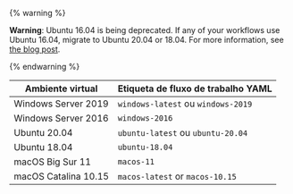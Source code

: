 {% warning %}

**Warning**: Ubuntu 16.04 is being deprecated. If any of your workflows use Ubuntu 16.04, migrate to Ubuntu 20.04 or 18.04. For more information, see [the blog post](https://github.blog/changelog/2021-04-29-github-actions-ubuntu-16-04-lts-virtual-environment-will-be-removed-on-september-20-2021).

{% endwarning %}

| Ambiente virtual     | Etiqueta de fluxo de trabalho YAML |
| -------------------- | ---------------------------------- |
| Windows Server 2019  | `windows-latest` ou `windows-2019` |
| Windows Server 2016  | `windows-2016`                     |
| Ubuntu 20.04         | `ubuntu-latest` ou `ubuntu-20.04`  |
| Ubuntu 18.04         | `ubuntu-18.04`                     |
| macOS Big Sur 11     | `macos-11`                         |
| macOS Catalina 10.15 | `macos-latest` or `macos-10.15`    |
